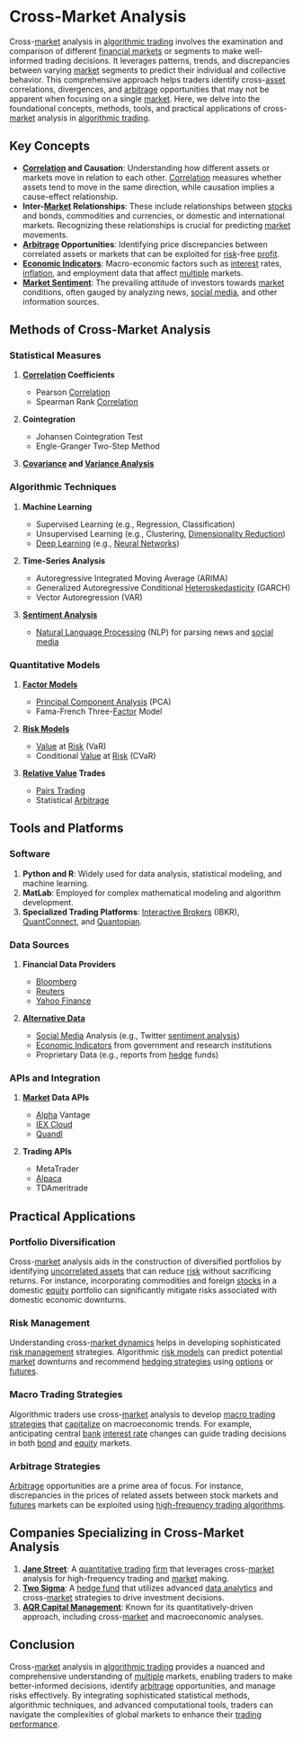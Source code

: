 # Cross-Market Analysis

Cross-[market](../m/market.md) analysis in [algorithmic trading](../a/algorithmic_trading.md) involves the examination and comparison of different [financial markets](../f/financial_market.md) or segments to make well-informed trading decisions. It leverages patterns, trends, and discrepancies between varying [market](../m/market.md) segments to predict their individual and collective behavior. This comprehensive approach helps traders identify cross-[asset](../a/asset.md) correlations, divergences, and [arbitrage](../a/arbitrage.md) opportunities that may not be apparent when focusing on a single [market](../m/market.md). Here, we delve into the foundational concepts, methods, tools, and practical applications of cross-[market](../m/market.md) analysis in [algorithmic trading](../a/algorithmic_trading.md).

## Key Concepts

- **[Correlation](../c/correlation.md) and Causation**: Understanding how different assets or markets move in relation to each other. [Correlation](../c/correlation.md) measures whether assets tend to move in the same direction, while causation implies a cause-effect relationship. 
- **Inter-[Market](../m/market.md) Relationships**: These include relationships between [stocks](../s/stock.md) and bonds, commodities and currencies, or domestic and international markets. Recognizing these relationships is crucial for predicting [market](../m/market.md) movements.
- **[Arbitrage](../a/arbitrage.md) Opportunities**: Identifying price discrepancies between correlated assets or markets that can be exploited for [risk](../r/risk.md)-free [profit](../p/profit.md).
- **[Economic Indicators](../e/economic_indicators.md)**: Macro-economic factors such as [interest](../i/interest.md) rates, [inflation](../i/inflation.md), and employment data that affect [multiple](../m/multiple.md) markets.
- **[Market Sentiment](../m/market_sentiment.md)**: The prevailing attitude of investors towards [market](../m/market.md) conditions, often gauged by analyzing news, [social media](../s/social_media.md), and other information sources.

## Methods of Cross-Market Analysis

### Statistical Measures

1. **[Correlation](../c/correlation.md) Coefficients**
   - Pearson [Correlation](../c/correlation.md)
   - Spearman Rank [Correlation](../c/correlation.md)

2. **Cointegration**
   - Johansen Cointegration Test
   - Engle-Granger Two-Step Method

3. **[Covariance](../c/covariance.md) and [Variance Analysis](../v/variance_analysis.md)**

### Algorithmic Techniques

1. **Machine Learning**
   - Supervised Learning (e.g., Regression, Classification)
   - Unsupervised Learning (e.g., Clustering, [Dimensionality Reduction](../d/dimensionality_reduction_in_trading.md))
   - [Deep Learning](../d/deep_learning.md) (e.g., [Neural Networks](../n/neural_networks_in_trading.md))

2. **Time-Series Analysis**
   - Autoregressive Integrated Moving Average (ARIMA)
   - Generalized Autoregressive Conditional [Heteroskedasticity](../h/heteroskedasticity.md) (GARCH)
   - Vector Autoregression (VAR)

3. **[Sentiment Analysis](../s/sentiment_analysis.md)**
   - [Natural Language Processing](../n/natural_language_processing_(nlp)_in_trading.md) (NLP) for parsing news and [social media](../s/social_media.md)

### Quantitative Models

1. **[Factor Models](../f/factor_models.md)**
   - [Principal Component Analysis](../p/principal_component_analysis_(pca).md) (PCA)
   - Fama-French Three-[Factor](../f/factor.md) Model

2. **[Risk Models](../r/risk_models_in_trading.md)**
   - [Value](../v/value.md) at [Risk](../r/risk.md) (VaR)
   - Conditional [Value](../v/value.md) at [Risk](../r/risk.md) (CVaR)

3. **[Relative Value](../r/relative_value.md) Trades**
   - [Pairs Trading](../p/pairs_trading.md)
   - Statistical [Arbitrage](../a/arbitrage.md)

## Tools and Platforms

### Software

1. **Python and R**: Widely used for data analysis, statistical modeling, and machine learning.
2. **MatLab**: Employed for complex mathematical modeling and algorithm development.
3. **Specialized Trading Platforms**: [Interactive Brokers](../i/interactive_brokers.md) (IBKR), [QuantConnect](https://www.quantconnect.com/), and [Quantopian](https://www.quantopian.com/).

### Data Sources

1. **Financial Data Providers**
   - [Bloomberg](../b/bloomberg.md)
   - [Reuters](../r/reuters.md)
   - [Yahoo Finance](../y/yahoo_finance.md)

2. **[Alternative Data](../a/alternative_data.md)**
   - [Social Media](../s/social_media.md) Analysis (e.g., Twitter [sentiment analysis](../s/sentiment_analysis.md))
   - [Economic Indicators](../e/economic_indicators.md) from government and research institutions
   - Proprietary Data (e.g., reports from [hedge](../h/hedge.md) funds)

### APIs and Integration

1. **[Market](../m/market.md) Data APIs**
   - [Alpha](../a/alpha.md) Vantage
   - [IEX Cloud](../i/iex_cloud.md)
   - [Quandl](../q/quandl.md)

2. **Trading APIs**
   - MetaTrader
   - [Alpaca](../a/alpaca.md)
   - TDAmeritrade

## Practical Applications

### Portfolio Diversification

Cross-[market](../m/market.md) analysis aids in the construction of diversified portfolios by identifying [uncorrelated assets](../u/uncorrelated_assets.md) that can reduce [risk](../r/risk.md) without sacrificing returns. For instance, incorporating commodities and foreign [stocks](../s/stock.md) in a domestic [equity](../e/equity.md) portfolio can significantly mitigate risks associated with domestic economic downturns.

### Risk Management

Understanding cross-[market dynamics](../m/market_dynamics.md) helps in developing sophisticated [risk management](../r/risk_management.md) strategies. Algorithmic [risk models](../r/risk_models_in_trading.md) can predict potential [market](../m/market.md) downturns and recommend [hedging strategies](../h/hedging_strategies.md) using [options](../o/options.md) or [futures](../f/futures.md).

### Macro Trading Strategies

Algorithmic traders use cross-[market](../m/market.md) analysis to develop [macro trading strategies](../m/macro_trading_strategies.md) that [capitalize](../c/capitalize.md) on macroeconomic trends. For example, anticipating central [bank](../b/bank.md) [interest rate](../i/interest_rate.md) changes can guide trading decisions in both [bond](../b/bond.md) and [equity](../e/equity.md) markets.

### Arbitrage Strategies

[Arbitrage](../a/arbitrage.md) opportunities are a prime area of focus. For instance, discrepancies in the prices of related assets between stock markets and [futures](../f/futures.md) markets can be exploited using [high-frequency trading algorithms](../h/high-frequency_trading_algorithms.md).

## Companies Specializing in Cross-Market Analysis

1. **[Jane Street](https://www.janestreet.com/)**: A [quantitative trading](../q/quantitative_trading.md) [firm](../f/firm.md) that leverages cross-[market](../m/market.md) analysis for high-frequency trading and [market](../m/market.md) making.
2. **[Two Sigma](https://www.twosigma.com/)**: A [hedge fund](../h/hedge_fund.md) that utilizes advanced [data analytics](../d/data_analytics.md) and cross-[market](../m/market.md) strategies to drive investment decisions.
3. **[AQR Capital Management](https://www.aqr.com/)**: Known for its quantitatively-driven approach, including cross-[market](../m/market.md) and macroeconomic analyses.

## Conclusion

Cross-[market](../m/market.md) analysis in [algorithmic trading](../a/algorithmic_trading.md) provides a nuanced and comprehensive understanding of [multiple](../m/multiple.md) markets, enabling traders to make better-informed decisions, identify [arbitrage](../a/arbitrage.md) opportunities, and manage risks effectively. By integrating sophisticated statistical methods, algorithmic techniques, and advanced computational tools, traders can navigate the complexities of global markets to enhance their [trading performance](../t/trading_performance.md).